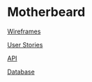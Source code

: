 # Motherbeard

[Wireframes](https://github.com/jjdii/Motherbeard)

[User Stories](https://github.com/jjdii/Motherbeard)

[API](https://github.com/jjdii/Motherbeard)

[Database](https://github.com/jjdii/Motherbeard)
